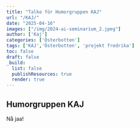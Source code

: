 ```yaml
---
title: "Talko för Humorgruppen KAJ"
url: "/KAJ/"
date: "2025-04-16"
images: ["/img/2024-ai-seminarium_2.jpeg"]
author: ['Kaj']
categories: ['Österbotten']
tags: ['KAJ','Österbotten', 'projekt fredrika']
toc: false
draft: false
_build:
  list: false
  publishResources: true
  render: true
---
```


## Humorgruppen KAJ

Nå jaa!